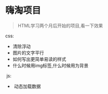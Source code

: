 # 嗨淘项目

> HTML学习两个月后开始的项目,看一下效果

css:

- 清除浮动
- 图片的文字平行
- 如何写出更简单易读的样式  
- 什么时候用img标签,什么时候用为背景

 js:

-  动态加载数据




